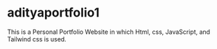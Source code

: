 # adityaportfolio1
This is a Personal Portfolio Website in which Html, css, JavaScript, and Tailwind css is used. 
